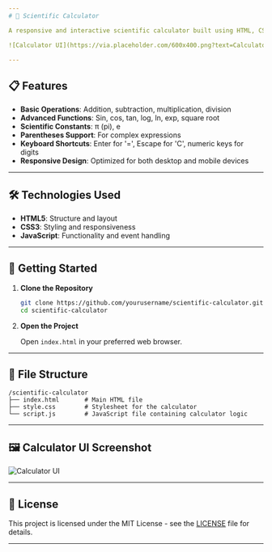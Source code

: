 ```yaml
---
# 🧮 Scientific Calculator

A responsive and interactive scientific calculator built using HTML, CSS, and JavaScript. This calculator supports basic arithmetic operations, trigonometric functions, logarithms, exponentiation, and more.

![Calculator UI](https://via.placeholder.com/600x400.png?text=Calculator+UI+Screenshot)

---
```

## 📋 Features
* **Basic Operations**: Addition, subtraction, multiplication, division
* **Advanced Functions**: Sin, cos, tan, log, ln, exp, square root
* **Scientific Constants**: π (pi), e
* **Parentheses Support**: For complex expressions
* **Keyboard Shortcuts**: Enter for '=', Escape for 'C', numeric keys for digits
* **Responsive Design**: Optimized for both desktop and mobile devices
---
## 🛠️ Technologies Used

* **HTML5**: Structure and layout
* **CSS3**: Styling and responsiveness
* **JavaScript**: Functionality and event handling
---
## 🚀 Getting Started

1. **Clone the Repository**

   ```bash
   git clone https://github.com/yourusername/scientific-calculator.git
   cd scientific-calculator
   ```

2. **Open the Project**

   Open `index.html` in your preferred web browser.

---
## 📂 File Structure
```
/scientific-calculator
├── index.html       # Main HTML file
├── style.css        # Stylesheet for the calculator
└── script.js        # JavaScript file containing calculator logic
```
---
## 🖼️ Calculator UI Screenshot

![Calculator UI](https://via.placeholder.com/600x400.png?text=Calculator+UI+Screenshot)

---

## 📄 License

This project is licensed under the MIT License - see the [LICENSE](LICENSE) file for details.

---
